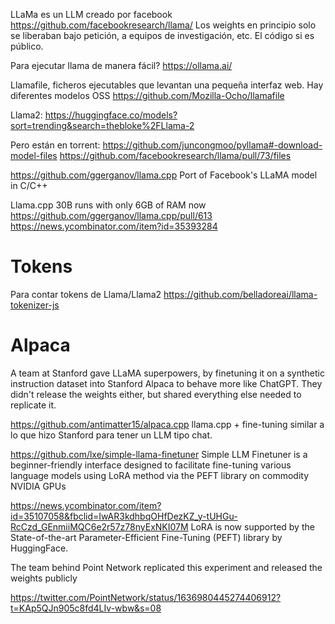 LLaMa es un LLM creado por facebook
https://github.com/facebookresearch/llama/
Los weights en principio solo se liberaban bajo petición, a equipos de investigación, etc.
El código si es público.

Para ejecutar llama de manera fácil?
https://ollama.ai/

Llamafile, ficheros ejecutables que levantan una pequeña interfaz web. Hay diferentes modelos OSS
https://github.com/Mozilla-Ocho/llamafile


Llama2:
https://huggingface.co/models?sort=trending&search=thebloke%2FLlama-2

Pero están en torrent:
https://github.com/juncongmoo/pyllama#-download-model-files
https://github.com/facebookresearch/llama/pull/73/files


https://github.com/ggerganov/llama.cpp
Port of Facebook's LLaMA model in C/C++

Llama.cpp 30B runs with only 6GB of RAM now
https://github.com/ggerganov/llama.cpp/pull/613
https://news.ycombinator.com/item?id=35393284

# Tokens
Para contar tokens de Llama/Llama2
https://github.com/belladoreai/llama-tokenizer-js



# Alpaca
A team at Stanford gave LLaMA superpowers, by finetuning it on a synthetic instruction dataset into Stanford Alpaca to behave more like ChatGPT. They didn't release the weights either, but shared everything else needed to replicate it.

https://github.com/antimatter15/alpaca.cpp
llama.cpp + fine-tuning similar a lo que hizo Stanford para tener un LLM tipo chat.





https://github.com/lxe/simple-llama-finetuner
Simple LLM Finetuner is a beginner-friendly interface designed to facilitate fine-tuning various language models using LoRA method via the PEFT library on commodity NVIDIA GPUs


https://news.ycombinator.com/item?id=35107058&fbclid=IwAR3kdhbqOHfDezKZ_y-tUHGu-RcCzd_GEnmiiMQC6e2r57z78nyExNKI07M
LoRA is now supported by the State-of-the-art Parameter-Efficient Fine-Tuning (PEFT) library by HuggingFace.


The team behind Point Network replicated this experiment and released the weights publicly

https://twitter.com/PointNetwork/status/1636980445274406912?t=KAp5QJn905c8fd4LIv-wbw&s=08
